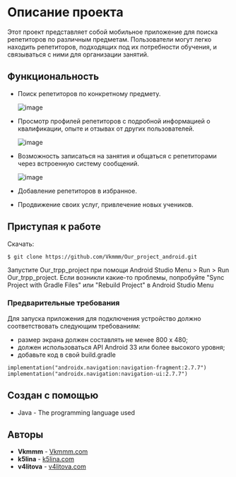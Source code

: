 # Описание проекта

Этот проект представляет собой мобильное приложение для поиска репетиторов по различным предметам. 
Пользователи могут легко находить репетиторов, подходящих под их потребности обучения, и связываться с ними для организации занятий.

## Функциональность

- Поиск репетиторов по конкретному предмету.

  ![image](https://github.com/Vkmmm/Our_project_android/assets/153014638/7de26035-af8d-45c7-a797-873e6c8f7c3f)
- Просмотр профилей репетиторов с подробной информацией о квалификации, опыте и отзывах от других пользователей.

   ![image](https://github.com/Vkmmm/Our_project_android/assets/153014638/e7b6d7ee-1f36-404d-8dc7-8dc836c02ae9)
- Возможность записаться на занятия и общаться с репетиторами через встроенную систему сообщений.

   ![image](https://github.com/Vkmmm/Our_project_android/assets/153014638/f081c0d1-b7e6-474b-8885-0b77af0c78b8)
- Добавление репетиторов в избранное.
- Продвижение своих услуг, привлечение новых учеников.

## Приступая к работе

Скачать:
```
$ git clone https://github.com/Vkmmm/Our_project_android.git
```
Запустите Our_trpp_project при помощи Android Studio Menu > Run > Run Our_trpp_project.
Если возникли какие-то проблемы, попробуйте "Sync Project with Gradle Files" или "Rebuild Project" в Android Studio Menu

### Предварительные требования

Для запуска приложения для подключения устройство должно соответствовать следующим требованиям:
- размер экрана должен составлять не менее 800 x 480;
- должен использоваться API Android 33 или более высокого уровня;
- добавьте код в свой build.gradle
```
implementation("androidx.navigation:navigation-fragment:2.7.7")
implementation("androidx.navigation:navigation-ui:2.7.7")
```

## Создан с помощью

* Java - The programming language used

## Авторы

* **Vkmmm** - [Vkmmm.com](https://github.com/Vkmmm)
* **k5lina** - [k5lina.com](https://github.com/k5lina)
* **v4litova** - [v4litova.com](https://github.com/v4litova)
